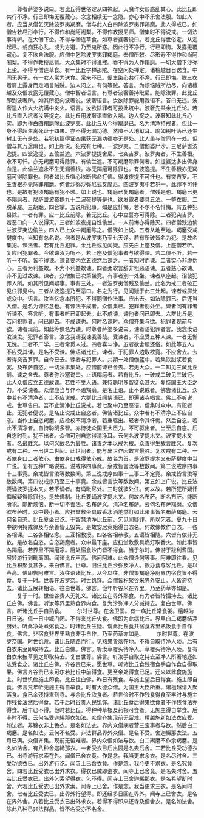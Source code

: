 <!-- { "loadSidebar": true } -->
　　尊者萨婆多说曰。若比丘得世俗定从四禅起。天魔作女形惑乱其心。此比丘即共行不净。行已即悔无覆藏心。念念相续无一念隐。亦心中不乐舍法服。如此人者。应当从僧乞灭除波罗夷羯磨。僧与此人白四除波罗夷罪羯磨。此人得戒已。如僧告敕尽形奉行。不得作和尚阿阇梨。不得作教授尼师。僧集时不得说戒。一切法事得听。在大僧下坐。不得与僧连草食。如尊者婆奢说曰。若比丘得世俗定。从定起已。或痴狂心乱。或为方道。乃至鬼所惑。因此行不净行。行已即悔。发露无覆藏心。复不欲舍法服。应僧中乞除波罗夷罪羯磨。奉僧所敕。尽形寿不得作和尚阿阇梨。不得作教授尼师。大众集时不得说戒。亦不得为人作羯磨。一切大僧下沙弥上坐。不得与僧连草食。有一比丘字禅那陀。在空闲处禅定。诸檀越日日送食。中间无男子。有一女人常为送食。常来不已。便生染心共行不净。行已即悔。脱三衣着肩上露身而走唱言贼贼。边人问之。有何等贼。答言。为烦恼贼所劫尽。向诸檀越及众僧发露无覆藏心。僧中智者语言。有尊者波奢善持毗尼。能除汝罪。此比丘即到波奢所。如其所犯向波奢说。波奢语言。汝欲除罪能用我语不。答曰无违。波奢遣人作大火坑满中炎火。语言。汝欲除罪者可投此坑中。波奢先共余比丘论。若比丘直入坑者汝等捉之。此比丘用波奢语直欲入坑。边人捉之。波奢知此比丘心实。即为作白四羯磨除此波罗夷。此比丘从今得羯磨已。名为清净持戒者。但此一身不得超生离死证于四果。亦不得无漏功德。然障不入地狱耳。喻如树叶落已还生树上无有是处。若犯初篇得证四果获无漏功德亦无是处。此人虽与僧同在一处。但僧与其万途隔也。如上所说。犯戒有七种。一波罗夷。二僧伽婆尸沙。三尼萨耆波逸提。四波逸提。五偷兰遮。六波罗提提舍尼。七突吉罗。波罗夷者。不生善根。永不可忏。亦无羯磨可得除罪。有偷兰遮。不可羯磨除罪何者。如提婆达多出佛身血是。此偷兰遮永不生无漏善根。亦无羯磨可除罪也。有波逸提。不生善根亦无羯磨可得除罪也。何者如比丘嗔心欲断佛命打佛。得波夜提不可忏也。有突吉罗。不生善根亦无除罪羯磨。何者沙弥沙弥尼式叉摩尼。四波罗夷中若犯一。此罪不可忏也。是故有犯须羯磨有犯不须。如上说也。羯磨已复羯磨者。僧残是也。羯磨已更不羯磨者。尼萨耆波夜提九十二波夜提等是也。欲发露者要具五法。一整衣服。二脱革屣。三胡跪。四合掌。五说所犯事。如是应忏悔。若不尔不名忏悔。有五种犯易除。一者有罪。应一比丘前除。若无比丘。心中立誓亦可得除。二者犯突吉罗。若恶口向一人说得灭。三者如波夜提自性偷兰。一人前悔亦得除灭。四者僧残边偷兰波罗夷边偷兰。四人已上众中羯磨除之。僧残如上说。五者从地至地。羯磨受戒犍度中。当知有总名说。何者是从波罗夷乃至七灭诤。若有所破皆名为犯。是故名集犯。谏法者。若有比丘犯罪。余比丘或见闻疑。应先白上座及僧。上座僧若听。复应问犯罪者。今欲谏汝为听不。若上座及僧犯事者与欲得谏。若二俱不听。若一听一不听。皆不得谏。谏者要内立五德然后谏之。一者知时而谏。二者实心非虚伪心。三者为利益故。不为不利益故谏。四者柔软言辞非粗恶语谏。五者慈心故谏。非不见过故谏。谏者。众僧集已次第坐竟。有事者别一处坐。谏者从座起。诣彼犯罪人所。如其所见闻疑事。事有三处。一者波罗夷僧残及偷兰。此名为戒二者破正见住邪见中。三者从波逸提乃至恶口。名之为行。见闻疑于此三处起。谏者或屏处或众中。语言。汝当忆念本所犯。不得同僧作法事。应出去。如法除罪已。后还当入僧。是名为谏忆念也。有谏法不成者。众僧集已。犯罪者别处坐。谏者问有罪者听谏不。答言听。有事者听已即起去。此不成谏。谏他者问已即去。六群比丘是。若问犯罪者。问已即去。不成谏也。何时名谏时。众僧齐集与欲。犯罪者现前与欲。谏者现前。如此等俱名为谏。时尊者萨婆多说曰。谏者语犯罪者言。我念汝语汝谏汝。犯罪者答言。汝念我语我谏我善哉。受谏者。不应受五种人谏。一者无惭无愧。二者不广学。三者常觅人过。四者喜斗诤。五者欲舍服还俗。如此等五人。不应受其谏。是名不受谏。佛语诸比丘。谏者。于犯罪人边取欲竟。不应舍去。去者得突吉罗罪。自今已去。谏者与犯罪人。共期一处僧伽蓝中。若集饮甜浆若食粥。及布萨自恣。一切法事集处。应僧前谏已舍去。若无大众。一二知见三藏比丘前。谏之舍去。尊者弥沙塞说曰。止语羯磨者。若有比丘。一破戒二破见三破行。此人众僧应立五德故谏。若性不受人语。兼恃聪明多智徒众甚大。复恃国王大臣之力。不受谏者。众僧应当与作不语羯磨。是名止语。止不说戒者。佛告诸比丘。众中若有不清净者。止不应说戒。六群比丘闻佛语已。即遍诸寺唱言。佛止不听说戒。世尊告曰。吾不止清净比丘说戒。若七聚中乃至恶语。僧集时众中。有犯者止。无犯者便说。是名止说戒止自恣者。佛告诸比丘。众中若有不清净止不应自恣。当作止自恣羯磨。应检校不清净者。若重驱出。轻者令其忏悔。然后自恣。若此不清净者。自恃聪明多智。亦恃徒众国王大臣力。不可驱出者。当至后自恣。后自恣时到。犹不出者。众僧可别自恣得清净耳。云何名波罗提木叉。波罗提木叉者。名最胜义。以何义故名为最胜。诸善之本以戒为根。众善得生故言胜义。复次戒有二种。一出世二世间。此世间者。能与出世作因故言最胜。复次戒有二种。一者依身口二者依心。由依身口戒得依心戒。故名为首。是波罗提木叉布萨犍度中当广说。复有五种广略说戒。说戒序四事竟。余戒皆言汝等数数闻。第二说戒序四事十三事竟。余戒皆言汝等数数闻。第三说戒序四事十三事二不定竟。余戒皆言汝等数数闻。第四说戒序乃至三十事竟。余戒皆言汝等数数闻。第五如上广说。比丘法要诵波罗提木叉。若不诵者。有诵毗尼处。三时就彼处住。何以故。若所犯所疑忏悔解疑得除罪也。是故佛制。比丘要诵波罗提木叉。何故名布萨。断名布萨。能断所犯。能断烦恼。断一切不善法。名布萨义。清净名布萨。云何名布萨羯磨。众僧欲布萨时。众中最小者。应扫堂敷坐具取香水洒地燃灯如此诸事皆名布萨羯磨。云何名自恣。比丘夏坐已讫。于智慧清净比丘前。乞见闻疑罪。所以乞者。夏九十日中欲明持戒律及与余善皆无毁失。是故安居竟始得自恣名。何故佛教作自恣。一各各相课。二各各相忆念。三互相教授。四各各相恭敬。五语皆相随。六皆有依非无依。是故名自恣。自恣羯磨者。众中最下座。应扫堂敷敷具燃灯取香火。如此事皆名羯磨。若界里不羯磨净。厨处宿食沙门皆不得食。当于尔时。佛游于跋利耆国。展转游行到毗离国。闻诸比丘声高。佛问阿难。此众僧诤何等事。阿难即往看。见比丘积聚食甚多。来白佛言。世尊。旧住比丘沙弥及净人。欲办食与客比丘。是以声高。佛即告阿难言。汝往语诸比丘。从今以往。非僧集羯磨净厨界内宿食皆不得食。复于一时。世尊在波罗奈。时世饥馑。众僧皆积聚谷米界外安止。人皆盗持去。诸比丘展转相语。往白世尊。佛言。俭年听谷米在界里。乃至药草亦如是。
　　复于一时。世俭谷贵人无礼义。诸比丘在界外熟食。有力者皆抟撮持去。诸比丘白佛。佛言。听汝等界里熟食界内食。复为沙弥净人分减持去。复白世尊。佛言。听诸比丘手自熟食。
　　尔时世尊。在舍卫国。有一病比丘常食粥。檀越为日日送。值一日中城门闭。不得来比丘失食。佛即为此病比丘。界里白二羯磨结净厨处。听此净处煮粥食之。时诸比丘生疑。谓此比丘食共宿食界里熟饭食手自作食。佛言。非宿食非界里熟食非手自作。乃至药草亦如是。
　　尔时世尊。在波罗奈国。时世饥荒。诸比丘随路而行。见熟果皆落在地。不得自取待净人顷。后有白衣来至即取持去。比丘白佛。佛言。听汝草覆头待净人。草覆头待净人顷。复有白衣来披草见之即取持去。复白世尊。佛言。听汝手自取之持去至净人所著地还如法受食之。诸比丘白佛。齐谷贵已来。愿世尊。听诸比丘食残宿食手自作食自得取果。佛言齐谷贵已来可尔若比丘中前得食。更至余处得食已足。还来以此食施施主。时世饥俭施主即食。比丘往白佛。昨日有残食。与施主望后日得食。施主即自食。佛言荒年听无施主得自举食。时有大德众僧。为国王大臣所重。诸檀越请入聚落食。食已余残持来到寺。与余比丘欲食者。若世俭时不作残食得食至丰时与施主作残食法然后得食。若于后时谷贵人民饥馑。诸比丘食后得果欲食者不作残食法亦得食。后丰已不得。俭时若比丘。得种种草根及药根可食者。无施主得自举食。后丰时不得。云何名受迦絺那衣如法。众僧齐集现前无留难。檀越施新如法衣应受。如法者。非锦衣非上色衣。是名如法衣。界内众僧病者营三宝事者与欲。然后白二羯磨。是名如法。云何不名受。非法群品界外众僧。是名不受。舍迦絺那衣法。五月已满。众僧齐集。现前无留难者。界内众僧如法与欲。白二羯磨不作余羯磨。是名如法舍。有八种舍迦絺那衣。一者受衣已后出园是名去后舍。二若比丘受功德衣已。出寺游行求索在外。闻僧已舍衣竟。作是念。我当更求余衣。是名尽时舍。三受功德衣已。出外游行讫。闻寺上已舍衣竟。作是念。我今更不求衣。是名究竟舍。四若比丘受衣已出外求衣。得衣已贼即盗衣。闻寺上已舍竟。是名失时舍。五若比丘受衣已。出外乞索望得衣。乞不得。闻寺上已舍迦絺那衣。是名希望断时舍。六若比丘受衣已出外求索。闻寺上已舍。作是念。我当更求三衣。是名闻时舍。七若比丘受衣已。出界外行望得。即还经多日回在界外。闻寺上已舍衣。是名在界外舍。八若比丘受衣已出外求衣。若得不得即来还寺及僧舍衣。是名如法舍。除此八种已非法群品。皆不名受亦不名舍。
